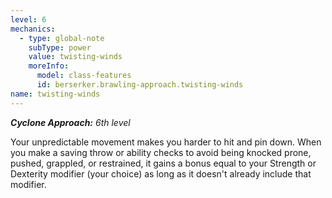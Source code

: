 ```yaml
---
level: 6
mechanics:
  - type: global-note
    subType: power
    value: twisting-winds
    moreInfo:
      model: class-features
      id: berserker.brawling-approach.twisting-winds
name: twisting-winds
---
```

_**Cyclone Approach:** 6th level_
Your unpredictable movement makes you harder to hit and pin down. When you make a saving throw or ability checks to avoid being knocked prone, pushed, grappled, or restrained, it gains a bonus equal to your Strength or Dexterity modifier (your choice) as long as it doesn't already include that modifier.